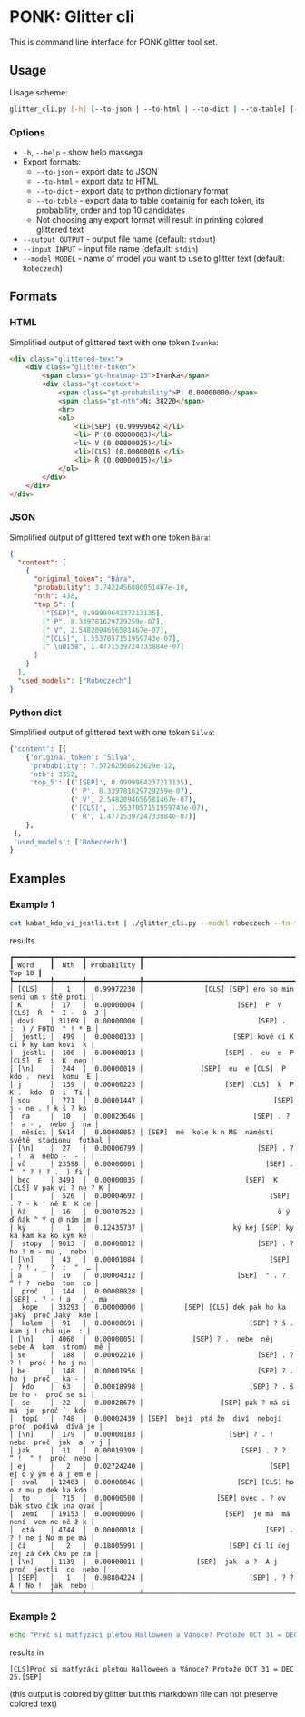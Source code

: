 # PONK: Glitter cli
This is command line interface for PONK glitter tool set.

## Usage
Usage scheme:

```bash
glitter_cli.py [-h] [--to-json | --to-html | --to-dict | --to-table] [--output OUTPUT] [--input INPUT] [--model MODEL]
```

### Options
- `-h`, `--help`     - show help massega
- Export formats:
    - `--to-json`    - export data to JSON
    - `--to-html`    - export data to HTML
    - `--to-dict`    - export data to python dictionary format
    - `--to-table`   - export data to table containig for each token, its probability, order and top 10 candidates
    - Not choosing any export format will result in printing colored glittered text
- `--output OUTPUT`  - output file name (default: `stdout`)
- `--input INPUT`    - input file name (default: `stdin`)
- `--model MODEL`    - name of model you want to use to glitter text (default: `Robeczech`)

## Formats

### HTML
Simplified output of glittered text with one token `Ivanka`:
```html
<div class="glittered-text">
    <div class="glitter-token">
        <span class="gt-heatmap-15">Ivanka</span>
        <div class="gt-context">
            <span class="gt-probability">P: 0.00000000</span>
            <span class="gt-nth">N: 38220</span>
            <hr>
            <ol>
                <li>[SEP] (0.99999642)</li>
                <li> P (0.00000083)</li>
                <li> V (0.00000025)</li>
                <li>[CLS] (0.00000016)</li>
                <li> Ř (0.00000015)</li>
            </ol>
        </div>
    </div>
</div>
```

### JSON
Simplified output of glittered text with one token `Bára`:
```json
{
  "content": [
    {
      "original_token": "Bára",
      "probability": 3.7422456800051407e-10,
      "nth": 438,
      "top_5": [
        ["[SEP]", 0.9999964237213135],
        [" P", 8.339781629729259e-07],
        [" V", 2.5482094656581467e-07],
        ["[CLS]", 1.5537057151959743e-07],
        [" \u0158", 1.4771539724733884e-07]
      ]
    }
  ],
  "used_models": ["Robeczech"]
}
```

### Python dict
Simplified output of glittered text with one token `Silva`:
```python
{'content': [{
    {'original_token': 'Silva',
     'probability': 7.57262568623629e-12,
     'nth': 3352,
     'top_5': [('[SEP]', 0.9999964237213135),
               (' P', 8.339781629729259e-07),
               (' V', 2.5482094656581467e-07),
               ('[CLS]', 1.5537057151959743e-07),
               (' Ř', 1.4771539724733884e-07)]
    },
 ],
 'used_models': ['Robeczech']
}
```

## Examples

### Example 1
```bash
cat kabat_kdo_vi_jestli.txt | ./glitter_cli.py --model robeczech --to-table
```
results
```
┏━━━━━━━━━┳━━━━━━━┳━━━━━━━━━━━━━┳━━━━━━━━━━━━━━━━━━━━━━━━━━━━━━━━━━━━━━━━━━━━━━━━━━━━━━━━━━┓
┃ Word    ┃  Nth  ┃ Probability ┃                                                   Top 10 ┃
┡━━━━━━━━━╇━━━━━━━╇━━━━━━━━━━━━━╇━━━━━━━━━━━━━━━━━━━━━━━━━━━━━━━━━━━━━━━━━━━━━━━━━━━━━━━━━━┩
│ [CLS]   │   1   │  0.99972230 │               [CLS] [SEP] ero so min seni um s ště proti │
│ K       │  17   │  0.00000004 │                       [SEP]  P  V [CLS]  Ř  "  I -  B  J │
│ doví    │ 31169 │  0.00000000 │                            [SEP] .  :  ) / FOTO  " ! * B │
│  jestli │  499  │  0.00000133 │                      [SEP] kové ci K cí k ky kam kovi  k │
│  jestli │  106  │  0.00000013 │                    [SEP] .  eu  e  P [CLS]  E  i  K  nep │
│ [\n]    │  244  │  0.00000019 │              [SEP]  eu  e [CLS]  P  kdo .  neví  komu  E │
│ j       │  139  │  0.00000223 │                    [SEP] [CLS]  k  P  K .  kdo  D  i  Ti │
│ sou     │  771  │  0.00001447 │                                [SEP] j - ne . ! k š ? ko │
│  na     │  10   │  0.00023646 │                           [SEP] . ? !  a - ,  nebo j  na │
│  měsíci │ 5614  │  0.00000052 │ [SEP]  mě  kole k n MS  náměstí  světě  stadionu  fotbal │
│ [\n]    │  27   │  0.00006799 │                            [SEP] . ? , !  a  nebo -  - . │
│ vů      │ 23598 │  0.00000001 │                              [SEP] .  “  " ? ! ? .  ) fi │
│ bec     │ 3491  │  0.00000035 │                         [SEP]  K [CLS] V pak ví ? ně ? K │
│         │  526  │  0.00004692 │                               [SEP] . ? - k ! ně K  K ce │
│ ňá      │  16   │  0.00707522 │                                 ů ý ď ňák ^ Ý q @ ním ím │
│ ký      │   1   │  0.12435737 │                      ký kej [SEP] ky ká kam ka ko kým ké │
│  stopy  │ 9013  │  0.00000012 │                            [SEP] . ? ho ! m - mu ,  nebo │
│ [\n]    │  43   │  0.00001084 │                               [SEP] . ? ! , _ ?  :  "  … │
│ a       │  19   │  0.00004312 │                       [SEP]  " . ?  “ ! ?  nebo  tom  co │
│  proč   │  144  │  0.00008828 │                                 [SEP] . ? - ! a _ / , ma │
│  kope   │ 33293 │  0.00000000 │          [SEP] [CLS] dek pak ho ka  jaký  proč Jaký  kde │
│  kolem  │  91   │  0.00000691 │                          [SEP] ? š .  kam j ! chá uje  : │
│ [\n]    │ 4060  │  0.00000051 │            [SEP] ? .  nebe  něj  sebe A  kam  stromů  mě │
│ se      │  188  │  0.00002216 │                            [SEP] . ? ? !  proč ! ho j ne │
│ be      │  148  │  0.00001956 │                            [SEP] ? . ho j  proč _ ka - ! │
│  kdo    │  63   │  0.00018998 │                          [SEP] ? . š be ho -  proč se si │
│  se     │  22   │  0.00028679 │                   [SEP] pak ? má si  má  je  proč ´  kde │
│  topí   │  748  │  0.00002439 │ [SEP]  bojí  ptá že  diví  nebojí  proč  podívá  dívá je │
│ [\n]    │  179  │  0.00000183 │                     [SEP] ? . !  nebo  proč  jak  a  v j │
│ jak     │  11   │  0.00019399 │                        [SEP] . ? ?  “ !  " !  proč  nebo │
│ ej      │   2   │  0.02724240 │                               [SEP] ej o ý ým é á j em e │
│  sval   │ 12403 │  0.00000046 │                       [SEP] [CLS] ho o z mu p dek ka kdo │
│  to     │  715  │  0.00000500 │                  [SEP] ovec . ? ov bák stvo čík ina ovač │
│  zemí   │ 19153 │  0.00000006 │                    [SEP]  je má  má  není  vem ne ně ž k │
│  otá    │ 4744  │  0.00000018 │                              [SEP] . ? ! ne j No m pe má │
│ čí      │   2   │  0.18005991 │                     [SEP] čí lí čej zej zá ček čku pe za │
│ [\n]    │ 1139  │  0.00000011 │             [SEP]  jak  a ?  A j  proč  jestli  co  nebo │
│ [SEP]   │   1   │  0.98804224 │                          [SEP] . ? ? A ! No !  jak  nebo │
└─────────┴───────┴─────────────┴──────────────────────────────────────────────────────────┘
```

### Example 2
```bash
echo "Proč si matfyzáci pletou Halloween a Vánoce? Protože OCT 31 = DEC 25." | ./glitter_cli.py
```
results in
```
[CLS]Proč si matfyzáci pletou Halloween a Vánoce? Protože OCT 31 = DEC 25.[SEP]
```
(this output is colored by glitter but this markdown file can not preserve colored text)

